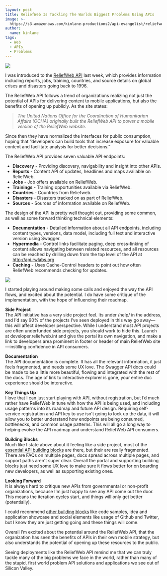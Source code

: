 ```yaml
---
layout: post
title: ReliefWeb Is Tackling The Worlds Biggest Problems Using APIs
image: >-
  https://s3.amazonaws.com/kinlane-productions2/api-evangelist/reliefweb/reliefweb-logo.jpg
author:
  name: kinlane
tags:
  - Web
  - APIs
  - Problems
---
```

[![](https://s3.amazonaws.com/kinlane-productions2/api-evangelist/reliefweb/reliefweb-logo.jpg)](http://reliefweb.int)

I was introduced to the [ReliefWeb API](http://reliefweb.int/help/api) last week, which provides information including reports, jobs, training, countries, and source details on global crises and disasters going back to 1996.

The ReliefWeb API follows a trend of organizations realizing not just the potential of APIs for delivering content to mobile applications, but also the benefits of opening up publicly. As the site states:

> _The United Nations Office for the Coordination of Humanitarian Affairs (OCHA) originally built the ReliefWeb API to power a mobile version of the ReliefWeb website._

Since then they have normalized the interfaces for public consumption, hoping that “developers can build tools that increase exposure for valuable content and facilitate analysis for better decisions.”

The ReliefWeb API provides seven valuable API endpoints:

*   **Discovery** - Providing discovery, navigability and insight into other APIs.
*   **Reports** - Content API of updates, headlines and maps available on ReliefWeb.
*   **Jobs** - Job offers available on ReliefWeb.
*   **Trainings** - Training opportunities available via ReliefWeb.
*   **Countries** - Countries from Reliefweb.
*   **Disasters** - Disasters tracked on as part of ReliefWeb.
*   **Sources** - Sources of information available on ReliefWeb.

The design of the API is pretty well thought out, providing some common, as well as some forward thinking technical elements:

*   **Documentation** - Detailed information about all API endpoints, including content types, versions, data model, including full text and interactive version using Swagger.
*   **Hypermedia** - Control links facilitate paging, deep cross-linking of content allows navigating between related resources, and all resources can be reached by drilling down from the top level of the API at http://api.rwlabs.org.
*   **Caching** - Uses Cache-Control headers to point out how often ReliefWeb recommends checking for updates.

[![](https://s3.amazonaws.com/kinlane-productions2/api-evangelist/reliefweb/reliefweb-syra.png)](http://reliefweb.int)

I started playing around making some calls and enjoyed the way the API flows, and excited about the potential. I do have some critique of the implementation, with the hope of influencing their roadmap.

**Side Project**  
The API initiative has a very side project feel. Its under /help/ in the address, and I'd say 90% of the projects I’ve seen deployed in this way go away—this will affect developer perspective. While I understand most API projects are often underfunded side projects, you should work to hide this. Launch at developer.reliefweb.int and give the portal its own navigation, and make a link to developers area prominent in footer or header of main ReliefWeb site—instilling confidence in API consumers.

**Documentation**  
The API documentation is complete. It has all the relevant information, it just feels fragmented, and needs some UX love. The Swagger API docs could be made to be a little more beautiful, flowing and integrated with the rest of the docs. The age of link to interactive explorer is gone, your entire doc experience should be interactive.

**Key Things Up**  
I love that I can just start playing with API, without registration, but I’d much rather have ReliefWeb in tune with how the API is being used, and including usage patterns into its roadmap and future API design. Requiring self-service registration and API key to use isn't going to lock up the data, it will allow you to better understand how endpoints are being consumed, bottlenecks, and common usage patterns. This will all go a long way to helping evolve the API roadmap and understand ReliefWeb API consumers.

**Building Blocks**  
Much like I state above about it feeling like a side project, most of the [essential API building blocks](http://management.apievangelist.com/building-blocks.html) are there, but their are really fragmented. There are FAQs on multiple pages, docs spread across multiple pages, and support paths aren't super clear. Overall the portal and supporting building blocks just need some UX love to make sure it flows better for on boarding new developers, as well as supporting existing ones.

**Looking Forward**  
It is always hard to critique new APIs from governmental or non-profit organizations, because I'm just happy to see any API come out the door. This means the iteration cycles start, and things will only get better (potentially).

I could recommend [other building blocks](http://management.apievangelist.com/building-blocks.html) like code samples, idea and application showcase and social elements like usage of Github and Twitter, but I know they are just getting going and these things will come.

Overall I’m excited about the potential around the ReliefWeb API, that the organization has seen the benefits of APIs in their own mobile strategy, but also understands the potential of opening up these resources to the public.

Seeing deployments like the ReliefWeb API remind me that we can truly tackle many of the big problems we face in the world, rather than many of the stupid, first world problem API solutions and applications we see out of Silicon Valley.